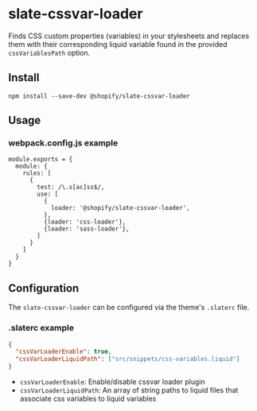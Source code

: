 # slate-cssvar-loader

Finds CSS custom properties (variables) in your stylesheets and replaces them with their corresponding liquid variable found in the provided `cssVariablesPath` option.

## Install

```
npm install --save-dev @shopify/slate-cssvar-loader
```

## Usage

### webpack.config.js example

```
module.exports = {
  module: {
    rules: [
      {
        test: /\.s[ac]ss$/,
        use: [
          {
            loader: '@shopify/slate-cssvar-loader',
          },
          {loader: 'css-loader'},
          {loader: 'sass-loader'},
        ]
      }
    ]
  }
}
```

## Configuration

The `slate-cssvar-loader` can be configured via the theme's `.slaterc` file.

### .slaterc example

```json
{
  "cssVarLoaderEnable": true,
  "cssVarLoaderLiquidPath": ["src/snippets/css-variables.liquid"]
}
```

- `cssVarLoaderEnable`: Enable/disable cssvar loader plugin
- `cssVarLoaderLiquidPath`: An array of string paths to liquid files that associate css variables to liquid variables

